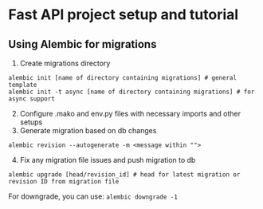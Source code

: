 # Fast API project setup and tutorial

## Using Alembic for migrations

1. Create migrations directory
```
alembic init [name of directory containing migrations] # general template
alembic init -t async [name of directory containing migrations] # for async support
```
2. Configure .mako and env.py files with necessary imports and other setups
3. Generate migration based on db changes
```
alembic revision --autogenerate -m <message within "">
```
4. Fix any migration file issues and push migration to db
```
alembic upgrade [head/revision_id] # head for latest migration or revision ID from migration file
```
For downgrade, you can use: `alembic downgrade -1`